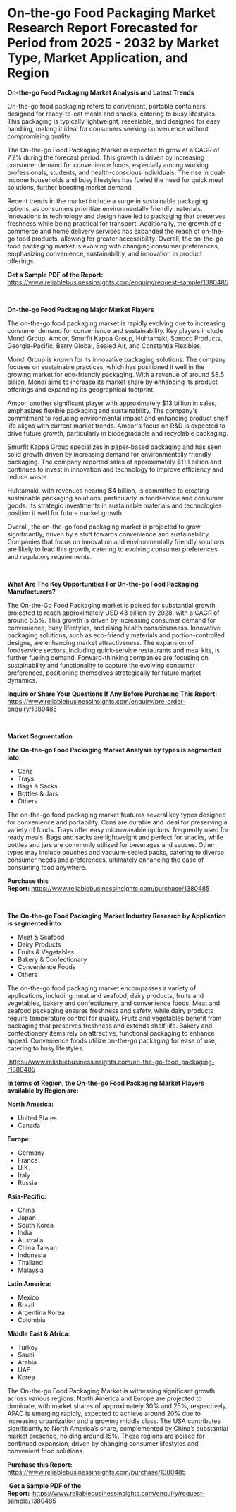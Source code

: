 <p><h1>On-the-go Food Packaging Market Research Report Forecasted for Period from 2025 -  2032 by Market Type, Market Application, and Region</h1></p><p><strong>On-the-go Food Packaging Market Analysis and Latest Trends</strong></p>
<p><p>On-the-go food packaging refers to convenient, portable containers designed for ready-to-eat meals and snacks, catering to busy lifestyles. This packaging is typically lightweight, resealable, and designed for easy handling, making it ideal for consumers seeking convenience without compromising quality.</p><p>The On-the-go Food Packaging Market is expected to grow at a CAGR of 7.2% during the forecast period. This growth is driven by increasing consumer demand for convenience foods, especially among working professionals, students, and health-conscious individuals. The rise in dual-income households and busy lifestyles has fueled the need for quick meal solutions, further boosting market demand.</p><p>Recent trends in the market include a surge in sustainable packaging options, as consumers prioritize environmentally friendly materials. Innovations in technology and design have led to packaging that preserves freshness while being practical for transport. Additionally, the growth of e-commerce and home delivery services has expanded the reach of on-the-go food products, allowing for greater accessibility. Overall, the on-the-go food packaging market is evolving with changing consumer preferences, emphasizing convenience, sustainability, and innovation in product offerings.</p></p>
<p><strong>Get a Sample PDF of the Report:&nbsp;</strong> <a href="https://www.reliablebusinessinsights.com/enquiry/request-sample/1380485?utm_campaign=3672&utm_medium=2&utm_source=Github&utm_content=ia&utm_term=19042025&utm_id=on-the-go-food-packaging">https://www.reliablebusinessinsights.com/enquiry/request-sample/1380485</a></p>
<p>&nbsp;</p>
<p><strong>On-the-go Food Packaging Major Market Players</strong></p>
<p><p>The on-the-go food packaging market is rapidly evolving due to increasing consumer demand for convenience and sustainability. Key players include Mondi Group, Amcor, Smurfit Kappa Group, Huhtamaki, Sonoco Products, Georgia-Pacific, Berry Global, Sealed Air, and Constantia Flexibles.</p><p>Mondi Group is known for its innovative packaging solutions. The company focuses on sustainable practices, which has positioned it well in the growing market for eco-friendly packaging. With a revenue of around $8.5 billion, Mondi aims to increase its market share by enhancing its product offerings and expanding its geographical footprint.</p><p>Amcor, another significant player with approximately $13 billion in sales, emphasizes flexible packaging and sustainability. The company's commitment to reducing environmental impact and enhancing product shelf life aligns with current market trends. Amcor's focus on R&D is expected to drive future growth, particularly in biodegradable and recyclable packaging.</p><p>Smurfit Kappa Group specializes in paper-based packaging and has seen solid growth driven by increasing demand for environmentally friendly packaging. The company reported sales of approximately $11.1 billion and continues to invest in innovation and technology to improve efficiency and reduce waste.</p><p>Huhtamaki, with revenues nearing $4 billion, is committed to creating sustainable packaging solutions, particularly in foodservice and consumer goods. Its strategic investments in sustainable materials and technologies position it well for future market growth.</p><p>Overall, the on-the-go food packaging market is projected to grow significantly, driven by a shift towards convenience and sustainability. Companies that focus on innovation and environmentally friendly solutions are likely to lead this growth, catering to evolving consumer preferences and regulatory requirements.</p></p>
<p>&nbsp;</p>
<p><strong>What Are The Key Opportunities For On-the-go Food Packaging Manufacturers?</strong></p>
<p><p>The On-the-Go Food Packaging market is poised for substantial growth, projected to reach approximately USD 43 billion by 2028, with a CAGR of around 5.5%. This growth is driven by increasing consumer demand for convenience, busy lifestyles, and rising health consciousness. Innovative packaging solutions, such as eco-friendly materials and portion-controlled designs, are enhancing market attractiveness. The expansion of foodservice sectors, including quick-service restaurants and meal kits, is further fueling demand. Forward-thinking companies are focusing on sustainability and functionality to capture the evolving consumer preferences, positioning themselves strategically for future market dynamics.</p></p>
<p><strong>Inquire or Share Your Questions If Any Before Purchasing This Report:</strong> <a href="https://www.reliablebusinessinsights.com/enquiry/pre-order-enquiry/1380485?utm_campaign=3672&utm_medium=2&utm_source=Github&utm_content=ia&utm_term=19042025&utm_id=on-the-go-food-packaging">https://www.reliablebusinessinsights.com/enquiry/pre-order-enquiry/1380485</a></p>
<p>&nbsp;</p>
<p><strong>Market Segmentation</strong></p>
<p><strong>The On-the-go Food Packaging Market Analysis by types is segmented into:</strong></p>
<p><ul><li>Cans</li><li>Trays</li><li>Bags & Sacks</li><li>Bottles & Jars</li><li>Others</li></ul></p>
<p><p>The on-the-go food packaging market features several key types designed for convenience and portability. Cans are durable and ideal for preserving a variety of foods. Trays offer easy microwavable options, frequently used for ready meals. Bags and sacks are lightweight and perfect for snacks, while bottles and jars are commonly utilized for beverages and sauces. Other types may include pouches and vacuum-sealed packs, catering to diverse consumer needs and preferences, ultimately enhancing the ease of consuming food anywhere.</p></p>
<p><strong>Purchase this Report:&nbsp;</strong><a href="https://www.reliablebusinessinsights.com/purchase/1380485?utm_campaign=3672&utm_medium=2&utm_source=Github&utm_content=ia&utm_term=19042025&utm_id=on-the-go-food-packaging">https://www.reliablebusinessinsights.com/purchase/1380485</a></p>
<p>&nbsp;</p>
<p><strong>The On-the-go Food Packaging Market Industry Research by Application is segmented into:</strong></p>
<p><ul><li>Meat & Seafood</li><li>Dairy Products</li><li>Fruits & Vegetables</li><li>Bakery & Confectionary</li><li>Convenience Foods</li><li>Others</li></ul></p>
<p><p>The on-the-go food packaging market encompasses a variety of applications, including meat and seafood, dairy products, fruits and vegetables, bakery and confectionery, and convenience foods. Meat and seafood packaging ensures freshness and safety, while dairy products require temperature control for quality. Fruits and vegetables benefit from packaging that preserves freshness and extends shelf life. Bakery and confectionery items rely on attractive, functional packaging to enhance appeal. Convenience foods utilize on-the-go packaging for ease of use, catering to busy lifestyles.</p></p>
<p><a href="https://www.reliablebusinessinsights.com/on-the-go-food-packaging-r1380485?utm_campaign=3672&utm_medium=2&utm_source=Github&utm_content=ia&utm_term=19042025&utm_id=on-the-go-food-packaging">&nbsp;https://www.reliablebusinessinsights.com/on-the-go-food-packaging-r1380485</a></p>
<p><strong>In terms of Region, the On-the-go Food Packaging Market Players available by Region are:</strong></p>
<p>
    <p> <strong> North America: </strong>
        <ul>
            <li>United States</li>
            <li>Canada</li>
        </ul>
        </p> 
    <p> <strong> Europe: </strong>
        <ul>
            <li>Germany</li>
            <li>France</li>
            <li>U.K.</li>
            <li>Italy</li>
            <li>Russia</li>
        </ul>
        </p> 
    <p> <strong> Asia-Pacific: </strong>
        <ul>
            <li>China</li>
            <li>Japan</li>
            <li>South Korea</li>
            <li>India</li>
            <li>Australia</li>
            <li>China Taiwan</li>
            <li>Indonesia</li>
            <li>Thailand</li>
            <li>Malaysia</li>
        </ul>
        </p> 
    <p> <strong> Latin America: </strong>
        <ul>
            <li>Mexico</li>
            <li>Brazil</li>
            <li>Argentina Korea</li>
            <li>Colombia</li>
        </ul>
        </p> 
    <p> <strong> Middle East & Africa: </strong>
        <ul>
            <li>Turkey</li>
            <li>Saudi</li>
            <li>Arabia</li>
            <li>UAE</li>
            <li>Korea</li>
        </ul>
    </p>
    </p>
<p><p>The On-the-go Food Packaging Market is witnessing significant growth across various regions. North America and Europe are projected to dominate, with market shares of approximately 30% and 25%, respectively. APAC is emerging rapidly, expected to achieve around 20% due to increasing urbanization and a growing middle class. The USA contributes significantly to North America’s share, complemented by China’s substantial market presence, holding around 15%. These regions are poised for continued expansion, driven by changing consumer lifestyles and convenient food solutions.</p></p>
<p><strong>Purchase this Report: </strong><a href="https://www.reliablebusinessinsights.com/purchase/1380485?utm_campaign=3672&utm_medium=2&utm_source=Github&utm_content=ia&utm_term=19042025&utm_id=on-the-go-food-packaging">https://www.reliablebusinessinsights.com/purchase/1380485</a></p>
<p>&nbsp;<strong>Get a Sample PDF of the Report:&nbsp;&nbsp;</strong><a href="https://www.reliablebusinessinsights.com/enquiry/request-sample/1380485?utm_campaign=3672&utm_medium=2&utm_source=Github&utm_content=ia&utm_term=19042025&utm_id=on-the-go-food-packaging">https://www.reliablebusinessinsights.com/enquiry/request-sample/1380485</a></p>
<p><strong></strong></p>
<p><p></p><p></p><p></p></p>